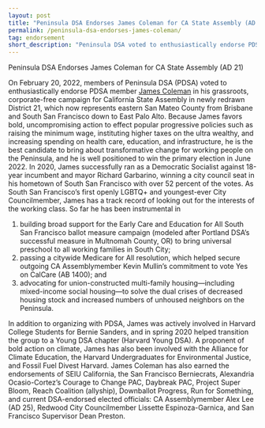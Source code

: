 ```yaml
---
layout: post 
title: "Peninsula DSA Endorses James Coleman for CA State Assembly (AD 21)"
permalink: /peninsula-dsa-endorses-james-coleman/
tag: endorsement
short_description: "Peninsula DSA voted to enthusiastically endorse PDSA member James Coleman."
---
```


Peninsula DSA Endorses James Coleman for CA State Assembly (AD 21)

On February 20, 2022, members of Peninsula DSA (PDSA) voted to enthusiastically
endorse PDSA member [James Coleman](https://james4california.com/) in his grassroots, corporate-free campaign for
California State Assembly in newly redrawn District 21, which now represents eastern
San Mateo County from Brisbane and South San Francisco down to East Palo Alto.
Because James favors bold, uncompromising action to effect popular progressive
policies such as raising the minimum wage, instituting higher taxes on the ultra wealthy,
and increasing spending on health care, education, and infrastructure, he is the best
candidate to bring about transformative change for working people on the Peninsula,
and he is well positioned to win the primary election in June 2022.
In 2020, James successfully ran as a Democratic Socialist against 18-year incumbent
and mayor Richard Garbarino, winning a city council seat in his hometown of South San
Francisco with over 52 percent of the votes. As South San Francisco’s first openly
LGBTQ+ and youngest-ever City Councilmember, James has a track record of looking
out for the interests of the working class. So far he has been instrumental in

1. building broad support for the Early Care and Education for All South San
Francisco ballot measure campaign (modeled after Portland DSA’s successful
measure in Multnomah County, OR) to bring universal preschool to all working
families in South City;
2. passing a citywide Medicare for All resolution, which helped secure outgoing CA
Assemblymember Kevin Mullin’s commitment to vote Yes on CalCare (AB 1400);
and
3. advocating for union-constructed multi-family housing—including mixed-income
social housing—to solve the dual crises of decreased housing stock and
increased numbers of unhoused neighbors on the Peninsula.

In addition to organizing with PDSA, James was actively involved in Harvard College
Students for Bernie Sanders, and in spring 2020 helped transition the group to a Young
DSA chapter (Harvard Young DSA). A proponent of bold action on climate, James has
also been involved with the Alliance for Climate Education, the Harvard Undergraduates
for Environmental Justice, and Fossil Fuel Divest Harvard.
James Coleman has also earned the endorsements of SEIU California, the San
Francisco Berniecrats, Alexandria Ocasio-Cortez’s Courage to Change PAC, Daybreak
PAC, Project Super Bloom, Reach Coalition (allyship), Downballot Progress, Run for
Something, and current DSA-endorsed elected officials: CA Assemblymember Alex Lee
(AD 25), Redwood City Councilmember Lissette Espinoza-Garnica, and San Francisco
Supervisor Dean Preston.
